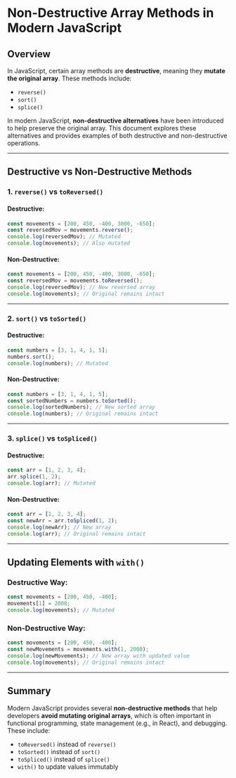# Non-Destructive Array Methods in Modern JavaScript

## Overview

In JavaScript, certain array methods are **destructive**, meaning they **mutate the original array**. These methods include:

- `reverse()`
- `sort()`
- `splice()`

In modern JavaScript, **non-destructive alternatives** have been introduced to help preserve the original array. This document explores these alternatives and provides examples of both destructive and non-destructive operations.

---

## Destructive vs Non-Destructive Methods

### 1. `reverse()` vs `toReversed()`

#### Destructive:

```javascript
const movements = [200, 450, -400, 3000, -650];
const reversedMov = movements.reverse();
console.log(reversedMov); // Mutated
console.log(movements); // Also mutated
```

#### Non-Destructive:

```javascript
const movements = [200, 450, -400, 3000, -650];
const reversedMov = movements.toReversed();
console.log(reversedMov); // New reversed array
console.log(movements); // Original remains intact
```

---

### 2. `sort()` vs `toSorted()`

#### Destructive:

```javascript
const numbers = [3, 1, 4, 1, 5];
numbers.sort();
console.log(numbers); // Mutated
```

#### Non-Destructive:

```javascript
const numbers = [3, 1, 4, 1, 5];
const sortedNumbers = numbers.toSorted();
console.log(sortedNumbers); // New sorted array
console.log(numbers); // Original remains intact
```

---

### 3. `splice()` vs `toSpliced()`

#### Destructive:

```javascript
const arr = [1, 2, 3, 4];
arr.splice(1, 2);
console.log(arr); // Mutated
```

#### Non-Destructive:

```javascript
const arr = [1, 2, 3, 4];
const newArr = arr.toSpliced(1, 2);
console.log(newArr); // New array
console.log(arr); // Original remains intact
```

---

## Updating Elements with `with()`

### Destructive Way:

```javascript
const movements = [200, 450, -400];
movements[1] = 2000;
console.log(movements); // Mutated
```

### Non-Destructive Way:

```javascript
const movements = [200, 450, -400];
const newMovements = movements.with(1, 2000);
console.log(newMovements); // New array with updated value
console.log(movements); // Original remains intact
```

---

## Summary

Modern JavaScript provides several **non-destructive methods** that help developers **avoid mutating original arrays**, which is often important in functional programming, state management (e.g., in React), and debugging. These include:

- `toReversed()` instead of `reverse()`
- `toSorted()` instead of `sort()`
- `toSpliced()` instead of `splice()`
- `with()` to update values immutably
